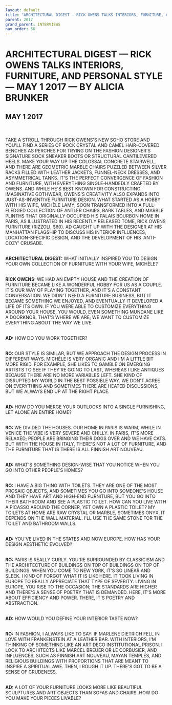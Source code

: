 ```yaml
---
layout: default
title: "ARCHITECTURAL DIGEST — RICK OWENS TALKS INTERIORS, FURNITURE, AND PERSONAL STYLE — MAY 1 2017 — BY ALICIA BRUNKER"
parent: 2017
grand_parent: INTERVIEWS
nav_order: 56
---
```


# ARCHITECTURAL DIGEST — RICK OWENS TALKS INTERIORS, FURNITURE, AND PERSONAL STYLE — MAY 1 2017 — BY ALICIA BRUNKER
## MAY 1 2017

<br><br>
TAKE A STROLL THROUGH RICK OWENS'S NEW SOHO STORE AND YOU'LL FIND A SERIES OF ROCK CRYSTAL AND CAMEL HAIR–COVERED BENCHES AS PERCHES FOR TRYING ON THE FASHION DESIGNER'S SIGNATURE SOCK SNEAKER BOOTS OR STRUCTURAL CANTILEVERED HEELS. MAKE YOUR WAY UP THE COLOSSAL CONCRETE STAIRWELL, AND THERE ARE GEOMETRIC MARBLE CHAIRS PUZZLED BETWEEN SILVER RACKS FILLED WITH LEATHER JACKETS, FUNNEL-NECK DRESSES, AND ASYMMETRICAL TANKS. IT'S THE PERFECT CONVERGENCE OF FASHION AND FURNITURE, WITH EVERYTHING SINGLE-HANDEDLY CRAFTED BY OWENS. AND WHILE HE'S BEST KNOWN FOR CONSTRUCTING IMAGINATIVE GOTHWEAR, OWENS'S CREATIVITY ALSO EXPANDS INTO JUST-AS-INVENTIVE FURNITURE DESIGN. WHAT STARTED AS A HOBBY WITH HIS WIFE, MICHÈLE LAMY, SOON TRANSFORMED INTO A FULL-FLEDGED COLLECTION OF ANTLER CHAIRS, BARK TABLES, AND MARBLE PLINTHS THAT ORIGINALLY OCCUPIED HIS PALAIS BOURBON HOME IN PARIS, AS ILLUSTRATED IN HIS RECENTLY RELEASED TOME, RICK OWENS FURNITURE (RIZZOLI, $60). AD CAUGHT UP WITH THE DESIGNER AT HIS MANHATTAN FLAGSHIP TO DISCUSS HIS INTERIOR INFLUENCES, LOCATION-SPECIFIC DESIGN, AND THE DEVELOPMENT OF HIS 'ANTI-COZY' CRUSADE.
<br><br></p>
<p><b>ARCHITECTURAL DIGEST:</b> WHAT INITIALLY INSPIRED YOU TO DESIGN YOUR OWN COLLECTION OF FURNITURE WITH YOUR WIFE, MICHÈLE?
<br><br></p>
<p><b>RICK OWENS:</b> WE HAD AN EMPTY HOUSE AND THE CREATION OF FURNITURE BECAME LIKE A WONDERFUL HOBBY FOR US AS A COUPLE. IT'S OUR WAY OF PLAYING TOGETHER, AND IT'S A CONSTANT CONVERSATION. WE DIDN'T NEED A FURNITURE BUSINESS, BUT IT BECAME SOMETHING WE ENJOYED, AND EVENTUALLY IT DEVELOPED A LIFE OF ITS OWN. IF YOU WERE ABLE TO CUSTOMIZE EVERYTHING AROUND YOUR HOUSE, YOU WOULD, EVEN SOMETHING MUNDANE LIKE A DOORKNOB. THAT'S WHERE WE ARE; WE WANT TO CUSTOMIZE EVERYTHING ABOUT THE WAY WE LIVE.
<br><br></p>
<p><b>AD:</b> HOW DO YOU WORK TOGETHER?
<br><br></p>
<p><b>RO:</b> OUR STYLE IS SIMILAR, BUT WE APPROACH THE DESIGN PROCESS IN DIFFERENT WAYS. MICHÈLE IS VERY ORGANIC AND I'M A LITTLE BIT MORE RIGID. FOR EXAMPLE, SHE LIKES TO GAMBLE ON EMERGING ARTISTS TO SEE IF THEY'RE GOING TO LAST, WHEREAS I LIKE ANTIQUES BECAUSE THERE ARE NO MORE VARIABLES LEFT. SHE KIND OF DISRUPTED MY WORLD IN THE BEST POSSIBLE WAY. WE DON'T AGREE ON EVERYTHING AND SOMETIMES THERE ARE HEATED DISCUSSIONS, BUT WE ALWAYS END UP AT THE RIGHT PLACE.
<br><br></p>
<p><b>AD:</b> HOW DO YOU MERGE YOUR OUTLOOKS INTO A SINGLE FURNISHING, LET ALONE AN ENTIRE HOME?
<br><br></p>
<p><b>RO:</b> WE DIVIDED THE HOUSES. OUR HOME IN PARIS IS WARM, WHILE IN VENICE THE VIBE IS VERY SEVERE AND CHILLY. IN PARIS, IT'S MORE RELAXED; PEOPLE ARE BRINGING THEIR DOGS OVER AND WE HAVE CATS. BUT WITH THE HOUSE IN ITALY, THERE'S NOT A LOT OF FURNITURE, AND THE FURNITURE THAT IS THERE IS ALL FINNISH ART NOUVEAU.
<br><br></p>
<p><b>AD:</b> WHAT'S SOMETHING DESIGN-WISE THAT YOU NOTICE WHEN YOU GO INTO OTHER PEOPLE'S HOMES?
<br><br></p>
<p><b>RO:</b> I HAVE A BIG THING WITH TOILETS. THEY ARE ONE OF THE MOST PROSAIC OBJECTS, AND SOMETIMES YOU GO INTO SOMEONE'S HOUSE AND THEY HAVE ART AND HIGH-END FURNITURE, BUT YOU GO INTO THEIR BATHROOM AND SEE A PLASTIC TOILET. HOW CAN YOU LIVE WITH A PICASSO AROUND THE CORNER, YET OWN A PLASTIC TOILET? MY TOILETS AT HOME ARE RAW CRYSTAL OR MARBLE, SOMETIMES ONYX. IT DEPENDS ON THE WALL MATERIAL. I'LL USE THE SAME STONE FOR THE TOILET AND BATHROOM WALLS.
<br><br></p>
<p><b>AD:</b> YOU'VE LIVED IN THE STATES AND NOW EUROPE. HOW HAS YOUR DESIGN AESTHETIC EVOLVED?
<br><br></p>
<p><b>RO:</b> PARIS IS REALLY CURLY. YOU'RE SURROUNDED BY CLASSICISM AND THE ARCHITECTURE OF BUILDINGS ON TOP OF BUILDINGS ON TOP OF BUILDINGS. WHEN YOU COME TO NEW YORK, IT'S SO LINEAR AND SLEEK. I KIND OF FORGOT WHAT IT IS LIKE HERE. IT TOOK LIVING IN EUROPE TO REALLY APPRECIATE THAT TYPE OF SEVERITY. LIVING IN EUROPE, YOU RISE TO THE OCCASION; THE STANDARDS ARE HIGHER AND THERE'S A SENSE OF POETRY THAT IS DEMANDED. HERE, IT'S MORE ABOUT EFFICIENCY AND POWER. THERE, IT'S POETRY AND ABSTRACTION.
<br><br></p>
<p><b>AD:</b> HOW WOULD YOU DEFINE YOUR INTERIOR TASTE NOW?
<br><br></p>
<p><b>RO:</b> IN FASHION, I ALWAYS LIKE TO SAY: IF MARLENE DIETRICH FELL IN LOVE WITH FRANKENSTEIN AT A LEATHER BAR. WITH INTERIORS, I'M THINKING OF SOMETHING LIKE AN ART DECO INSTITUTIONAL PRISON. I LOOK TO ARCHITECTS LIKE MARCEL BREUER OR LE CORBUSIER, AND INFLUENCES, SUCH AS FINNISH ART NOUVEAU, MAYAN TEMPLES, AND RELIGIOUS BUILDINGS WITH PROPORTIONS THAT ARE MEANT TO INSPIRE A SPIRITUAL AWE. THEN, I ROUGH IT UP. THERE'S GOT TO BE A SENSE OF CRUDENESS.
<br><br></p>
<p><b>AD:</b> A LOT OF YOUR FURNITURE LOOKS MORE LIKE BEAUTIFUL SCULPTURES AND ART OBJECTS THAN SOFAS AND CHAIRS. HOW DO YOU MAKE YOUR PIECES LIVABLE?
<br><br></p>

